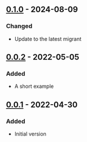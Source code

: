 ## [0.1.0] - 2024-08-09
### Changed
- Update to the latest migrant

## [0.0.2] - 2022-05-05
### Added
- A short example

## [0.0.1] - 2022-04-30
### Added
- Initial version

[0.1.0]: https://github.com/f3ath/migrant-source-fs/compare/0.0.2...0.1.0
[0.0.2]: https://github.com/f3ath/migrant-source-fs/compare/0.0.1...0.0.2
[0.0.1]: https://github.com/f3ath/migrant-source-fs/releases/tag/0.0.1
